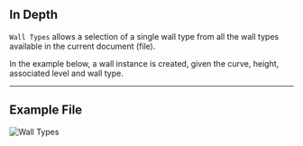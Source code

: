 ## In Depth
`Wall Types` allows a selection of a single wall type from all the wall types available in the current document (file).

In the example below, a wall instance is created, given the curve, height, associated level and wall type.
___
## Example File

![Wall Types](./DSRevitNodesUI.WallTypes_img.jpg)
